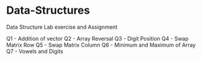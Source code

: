 # Data-Structures
Data Structure Lab exercise and Assignment

Q1 - Addition of vector
Q2 - Array Reversal
Q3 - Digit Position
Q4 - Swap Matrix Row
Q5 - Swap Matrix Column
Q6 - Minimum and Maximum of Array
Q7 - Vowels and Digits

